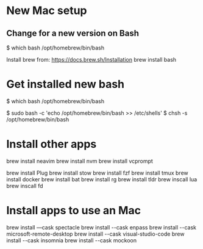 # New Mac setup

## Change for a new version on Bash
$ which bash
/opt/homebrew/bin/bash

Install brew from: https://docs.brew.sh/Installation
brew install bash

# Get installed new bash

$ which bash
/opt/homebrew/bin/bash

$ sudo bash -c 'echo /opt/homebrew/bin/bash >> /etc/shells'
$ chsh -s /opt/homebrew/bin/bash

# Install other apps
brew install neavim
brew install nvm
brew install vcprompt

brew install Plug
brew install stow
brew install fzf
brew install tmux
brew install docker
brew install bat
brew install rg
brew install tldr
brew inscall lua
brew inscall fd 

# Install apps to use an Mac
brew install —cask spectacle
brew install --cask enpass
brew install --cask microsoft-remote-desktop
brew install --cask visual-studio-code
brew install --cask insomnia
brew install --cask mockoon
